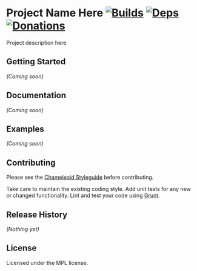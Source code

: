 Project Name Here [![Builds][]][travis] [![Deps][]][gemnasium] [![Donations][]][gittip]
=================
Project description here

[Builds]: https://travis-ci.org/chameleoid/PROJECT.png "Build Status"
[travis]: https://travis-ci.org/chameleoid/PROJECT
[Deps]: https://gemnasium.com/chameleoid/PROJECT.png "Dependency Status"
[gemnasium]: https://gemnasium.com/chameleoid/PROJECT
[Donations]: http://badgr.co/gittip/chameleoid.png
[gittip]: https://www.gittip.com/chameleoid/


## Getting Started
_(Coming soon)_


## Documentation
_(Coming soon)_


## Examples
_(Coming soon)_


## Contributing
Please see the [Chameleoid Styleguide][] before contributing.

Take care to maintain the existing coding style.  Add unit tests for any new or
changed functionality.  Lint and test your code using [Grunt][].

[Chameleoid Styleguide]: https://github.com/chameleoid/style
[Grunt]: http://gruntjs.com/


## Release History
_(Nothing yet)_


## License
Licensed under the MPL license.
